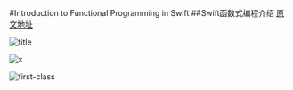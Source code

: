#Introduction to Functional Programming in Swift
##Swift函数式编程介绍
[原文地址](https://www.raywenderlich.com/114456/introduction-functional-programming-swift)

![title](https://cdn2.raywenderlich.com/wp-content/uploads/2015/08/intro-250x250.png)

![x](http://www.raywenderlich.com/wp-content/uploads/2015/08/x3.png)

![first-class](http://www.raywenderlich.com/wp-content/uploads/2015/08/firstclass.png)
